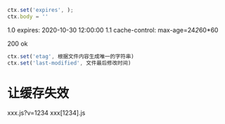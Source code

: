 ```js
ctx.set('expires', );
ctx.body = ''
```

1.0 expires: 2020-10-30 12:00:00
1.1 cache-control: max-age=24*2*60*60

200 ok


```js
ctx.set('etag', 根据文件内容生成唯一的字符串)
ctx.set('last-modified', 文件最后修改时间)
```
# 让缓存失效
xxx.js?v=1234
xxx[1234].js